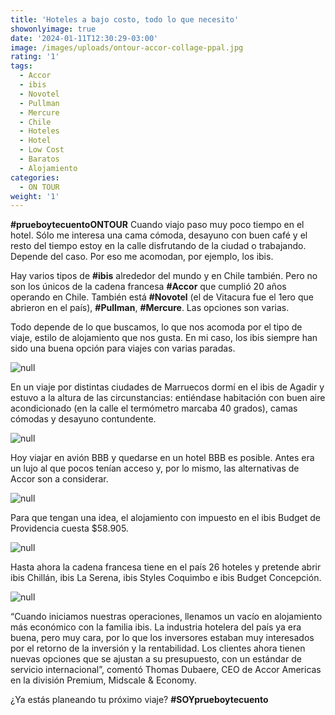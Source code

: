 ```yaml
---
title: 'Hoteles a bajo costo, todo lo que necesito'
showonlyimage: true
date: '2024-01-11T12:30:29-03:00'
image: /images/uploads/ontour-accor-collage-ppal.jpg
rating: '1'
tags:
  - Accor
  - ibis
  - Novotel
  - Pullman
  - Mercure
  - Chile
  - Hoteles
  - Hotel
  - Low Cost
  - Baratos
  - Alojamiento
categories:
  - ON TOUR
weight: '1'
---
```

**\#prueboytecuentoONTOUR** Cuando viajo paso muy poco tiempo en el hotel. Sólo me interesa una cama cómoda, desayuno con buen café y el resto del tiempo estoy en la calle disfrutando de la ciudad o trabajando. Depende del caso. Por eso me acomodan, por ejemplo, los ibis.

<!--more-->

Hay varios tipos de **\#ibis** alrededor del mundo y en Chile también. Pero no son los únicos de la cadena francesa **\#Accor** que cumplió 20 años operando en Chile. También está **\#Novotel** (el de Vitacura fue el 1ero que abrieron en el país), **\#Pullman**, **\#Mercure**. Las opciones son varias.

Todo depende de lo que buscamos, lo que nos acomoda por el tipo de viaje, estilo de alojamiento que nos gusta. En mi caso, los ibis siempre han sido una buena opción para viajes con varias paradas.

![null](/images/uploads/ontour-accor-mercure.jpg)

En un viaje por distintas ciudades de Marruecos dormí en el ibis de Agadir y estuvo a la altura de las circunstancias: entiéndase habitación con buen aire acondicionado (en la calle el termómetro marcaba 40 grados), camas cómodas y desayuno contundente. 

![null](/images/uploads/ontour-accor-ibis-pieza.jpg)

Hoy viajar en avión BBB y quedarse en un hotel BBB es posible. Antes era un lujo al que pocos tenían acceso y, por lo mismo, las alternativas de Accor son a considerar.

![null](/images/uploads/ontour-accor-ibis-comedor.jpg)

Para que tengan una idea, el alojamiento con impuesto en el ibis Budget de Providencia cuesta $58.905.

![null](/images/uploads/ontour-accor-novotel-pieza-2.jpg)

Hasta ahora la cadena francesa tiene en el país 26 hoteles y pretende abrir ibis Chillán, ibis La Serena, ibis Styles Coquimbo e ibis Budget Concepción. 

![null](/images/uploads/ontour-accor-mercure-piscina.jpg)

“Cuando iniciamos nuestras operaciones, llenamos un vacío en alojamiento más económico con la familia ibis. La industria hotelera del país ya era buena, pero muy cara, por lo que los inversores estaban muy interesados por el retorno de la inversión y la rentabilidad. Los clientes ahora tienen nuevas opciones que se ajustan a su presupuesto, con un estándar de servicio internacional”, comentó Thomas Dubaere, CEO de Accor Americas en la división Premium, Midscale & Economy. 

¿Ya estás planeando tu próximo viaje? **\#SOYprueboytecuento**

